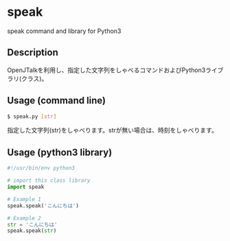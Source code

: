 # speak
speak command and library for Python3

## Description
OpenJTalkを利用し、指定した文字列をしゃべるコマンドおよびPython3ライブラリ(クラス)。

## Usage (command line)

```bash
$ speak.py [str]
```
指定した文字列(str)をしゃべります。strが無い場合は、時刻をしゃべります。

## Usage (python3 library)

```python
#!/usr/bin/env python3

# import this class library
import speak

# Example 1
speak.speak('こんにちは')

# Example 2
str = 'こんにちは'
speak.speak(str)
```
